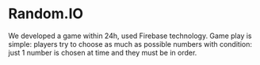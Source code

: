 # Random.IO
We developed a game within 24h, used Firebase technology. Game play is simple: players try to choose as much as possible numbers with condition: just 1 number is chosen at time and they must be in order.
